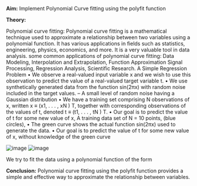 **Aim:** Implement Polynomial Curve fitting using the polyfit function

**Theory:** 

Polynomial curve fitting:
Polynomial curve fitting is a mathematical technique used to approximate a relationship between two variables using a polynomial function. It has various applications in fields such as statistics, engineering, physics, economics, and more.  It is a very valuable tool in data analysis.
some common applications of polynomial curve fitting: 
Data Modeling, Interpolation and Extrapolation, Function Approximation Signal Processing, Regression Analysis, Scientific Research.
A Simple Regression Problem 
• We observe a real-valued input variable x and we wish to use this observation to predict the value of a real-valued target variable t. 
• We use synthetically generated data from the function sin(2πx) with random noise included in the target values. – A small level of random noise having a Gaussian distribution 
• We have a training set comprising N observations of x, written x ≡ (x1, . . . , xN ) T, together with corresponding observations of the values of t, denoted t ≡ (t1, . . . , tN ) T. 
• Our goal is to predict the value of t for some new value of x,
A training data set of N = 10 points, (blue circles),
 • The green curve shows the actual function sin(2πx) used to generate the data. 
 • Our goal is to predict the value of t for some new value of x, without knowledge of the green curve


![image](https://github.com/AdityaPatil0718/Polynomial-Curve-fitting/assets/128233555/43f4c56e-e011-4d27-8784-ac657edc0f96)
![image](https://github.com/AdityaPatil0718/Polynomial-Curve-fitting/assets/128233555/d2813953-4ddb-4655-9427-a4904e3a12c4)

We try to fit the data using a polynomial function of the form
 



**Conclusion:**
Polynomial curve fitting using the polyfit function provides a simple and effective way to approximate the relationship between variables. 
